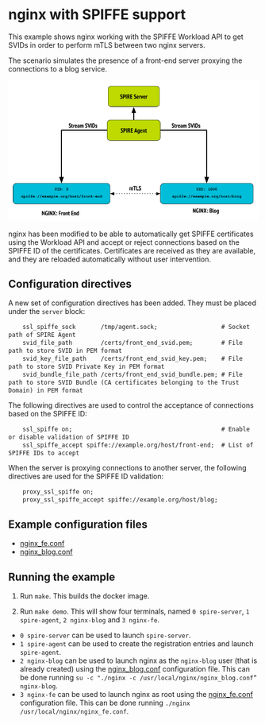 # nginx with SPIFFE support

This example shows nginx working with the SPIFFE Workload API to get SVIDs in order to perform mTLS between two nginx servers.

The scenario simulates the presence of a front-end server proxying the connections to a blog service.

![spiffe-nginx Diagram](spiffe-nginx-diagram.png)

nginx has been modified to be able to automatically get SPIFFE certificates using the Workload API and accept or reject connections based on the SPIFFE ID of the certificates. Certificates are received as they are available, and they are reloaded automatically without user intervention.

## Configuration directives

A new set of configuration directives has been added. They must be placed under the `server` block:
```
    ssl_spiffe_sock       /tmp/agent.sock;                  # Socket path of SPIRE Agent
    svid_file_path        /certs/front_end_svid.pem;        # File path to store SVID in PEM format
    svid_key_file_path    /certs/front_end_svid_key.pem;    # File path to store SVID Private Key in PEM format
    svid_bundle_file_path /certs/front_end_svid_bundle.pem; # File path to store SVID Bundle (CA certificates belonging to the Trust Domain) in PEM format
```

The following directives are used to control the acceptance of connections based on the SPIFFE ID:
```
    ssl_spiffe on;                                          # Enable or disable validation of SPIFFE ID
    ssl_spiffe_accept spiffe://example.org/host/front-end;  # List of SPIFFE IDs to accept
```

When the server is proxying connections to another server, the following directives are used for the SPIFFE ID validation:
```
    proxy_ssl_spiffe on;
    proxy_ssl_spiffe_accept spiffe://example.org/host/blog;
```

## Example configuration files

- [nginx_fe.conf](spiffe-nginx/configurations/nginx_fe.conf)
- [nginx_blog.conf](spiffe-nginx/configurations/nginx_blog.conf)

## Running the example

1. Run `make`. This builds the docker image.

2. Run `make demo`. This will show four terminals, named `0 spire-server`, `1 spire-agent`, `2 nginx-blog` and `3 nginx-fe`.
- `0 spire-server` can be used to launch `spire-server`.
- `1 spire-agent` can be used to create the registration entries and launch `spire-agent`.
- `2 nginx-blog` can be used to launch nginx as the `nginx-blog` user (that is already created) using the [nginx_blog.conf](spiffe-nginx/configurations/nginx_blog.conf) configuration file. This can be done running `su -c "./nginx -c /usr/local/nginx/nginx_blog.conf” nginx-blog`.
- `3 nginx-fe` can be used to launch nginx as root using the [nginx_fe.conf](spiffe-nginx/configurations/nginx_fe.conf) configuration file. This can be done running `./nginx /usr/local/nginx/nginx_fe.conf`.